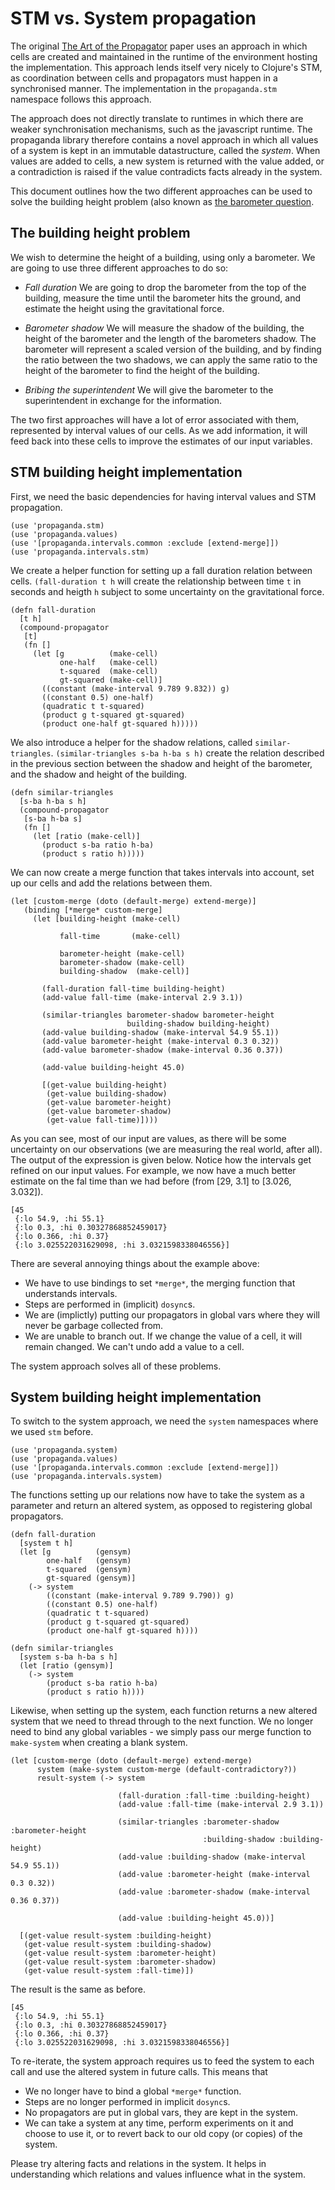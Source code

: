 # STM vs. System propagation

The original [The Art of the Propagator](http://dspace.mit.edu/handle/1721.1/44215) paper uses an approach in which cells are created and maintained in the runtime of the environment hosting the implementation. This approach lends itself very nicely to Clojure's STM, as coordination between cells and propagators must happen in a synchronised manner. The implementation in the `propaganda.stm` namespace follows this approach.

The approach does not directly translate to runtimes in which there are weaker synchronisation mechanisms, such as the javascript runtime. The propaganda library therefore contains a novel approach in which all values of a system is kept in an immutable datastructure, called the *system*. When values are added to cells, a new system is returned with the value added, or a contradiction is raised if the value contradicts facts already in the system.

This document outlines how the two different approaches can be used to solve the building height problem (also known as [the barometer question](http://en.wikipedia.org/wiki/Barometer_question).

## The building height problem

We wish to determine the height of a building, using only a barometer. We are going to use three different approaches to do so:

- _Fall duration_ We are going to drop the barometer from the top of the building, measure the time until the barometer hits the ground, and estimate the height using the gravitational force.

- _Barometer shadow_ We will measure the shadow of the building, the height of the barometer and the length of the barometers shadow. The barometer will represent a scaled version of the building, and by finding the ratio between the two shadows, we can apply the same ratio to the height of the barometer to find the height of the building.

- _Bribing the superintendent_ We will give the barometer to the superintendent in exchange for the information.

The two first approaches will have a lot of error associated with them, represented by interval values of our cells. As we add information, it will feed back into these cells to improve the estimates of our input variables.

## STM building height implementation

First, we need the basic dependencies for having interval values and STM propagation.

```
(use 'propaganda.stm)
(use 'propaganda.values)
(use '[propaganda.intervals.common :exclude [extend-merge]])
(use 'propaganda.intervals.stm)
```

We create a helper function for setting up a fall duration relation between cells. `(fall-duration t h` will create the relationship between time `t` in seconds and heigth `h` subject to some uncertainty on the gravitational force.

```
(defn fall-duration
  [t h]
  (compound-propagator
   [t]
   (fn []
     (let [g          (make-cell)
           one-half   (make-cell)
           t-squared  (make-cell)
           gt-squared (make-cell)]
       ((constant (make-interval 9.789 9.832)) g)
       ((constant 0.5) one-half)
       (quadratic t t-squared)
       (product g t-squared gt-squared)
       (product one-half gt-squared h)))))
```

We also introduce a helper for the shadow relations, called `similar-triangles`. `(similar-triangles s-ba h-ba s h)` create the relation described in the previous section between the shadow and height of the barometer, and the shadow and height of the building.

```
(defn similar-triangles
  [s-ba h-ba s h]
  (compound-propagator
   [s-ba h-ba s]
   (fn []
     (let [ratio (make-cell)]
       (product s-ba ratio h-ba)
       (product s ratio h)))))
```

We can now create a merge function that takes intervals into account, set up our cells and add the relations between them.

```
(let [custom-merge (doto (default-merge) extend-merge)]
   (binding [*merge* custom-merge]
     (let [building-height (make-cell)

           fall-time       (make-cell)

           barometer-height (make-cell)
           barometer-shadow (make-cell)
           building-shadow  (make-cell)]

       (fall-duration fall-time building-height)
       (add-value fall-time (make-interval 2.9 3.1))

       (similar-triangles barometer-shadow barometer-height
                          building-shadow building-height)
       (add-value building-shadow (make-interval 54.9 55.1))
       (add-value barometer-height (make-interval 0.3 0.32))
       (add-value barometer-shadow (make-interval 0.36 0.37))

       (add-value building-height 45.0)

       [(get-value building-height)
        (get-value building-shadow)
        (get-value barometer-height)
        (get-value barometer-shadow)
        (get-value fall-time)])))
```

As you can see, most of our input are values, as there will be some uncertainty on our observations (we are measuring the real world, after all). The output of the expression is given below. Notice how the intervals get refined on our input values. For example, we now have a much better estimate on the fal time than we had before (from [29, 3.1] to [3.026, 3.032]).

```
[45
 {:lo 54.9, :hi 55.1}
 {:lo 0.3, :hi 0.30327868852459017}
 {:lo 0.366, :hi 0.37}
 {:lo 3.025522031629098, :hi 3.0321598338046556}]
```

There are several annoying things about the example above:

- We have to use bindings to set `*merge*`, the merging function that understands intervals.
- Steps are performed in (implicit) `dosync`s.
- We are (implictly) putting our propagators in global vars where they will never be garbage collected from.
- We are unable to branch out. If we change the value of a cell, it will remain changed. We can't undo add a value to a cell.

The system approach solves all of these problems.

## System building height implementation

To switch to the system approach, we need the `system` namespaces where we used `stm` before.

```
(use 'propaganda.system)
(use 'propaganda.values)
(use '[propaganda.intervals.common :exclude [extend-merge]])
(use 'propaganda.intervals.system)
```

The functions setting up our relations now have to take the system as a parameter and return an altered system, as opposed to registering global propagators.

```
(defn fall-duration
  [system t h]
  (let [g          (gensym)
        one-half   (gensym)
        t-squared  (gensym)
        gt-squared (gensym)]
    (-> system
        ((constant (make-interval 9.789 9.790)) g)
        ((constant 0.5) one-half)
        (quadratic t t-squared)
        (product g t-squared gt-squared)
        (product one-half gt-squared h))))

(defn similar-triangles
  [system s-ba h-ba s h]
  (let [ratio (gensym)]
    (-> system
        (product s-ba ratio h-ba)
        (product s ratio h))))
```

Likewise, when setting up the system, each function returns a new altered system that we need to thread through to the next function. We no longer need to bind any global variables - we simply pass our merge function to `make-system` when creating a blank system.

```
(let [custom-merge (doto (default-merge) extend-merge)
      system (make-system custom-merge (default-contradictory?))
      result-system (-> system

                        (fall-duration :fall-time :building-height)
                        (add-value :fall-time (make-interval 2.9 3.1))

                        (similar-triangles :barometer-shadow :barometer-height
                                           :building-shadow :building-height)
                        (add-value :building-shadow (make-interval 54.9 55.1))
                        (add-value :barometer-height (make-interval 0.3 0.32))
                        (add-value :barometer-shadow (make-interval 0.36 0.37))

                        (add-value :building-height 45.0))]

  [(get-value result-system :building-height)
   (get-value result-system :building-shadow)
   (get-value result-system :barometer-height)
   (get-value result-system :barometer-shadow)
   (get-value result-system :fall-time)])
```

The result is the same as before.

```
[45
 {:lo 54.9, :hi 55.1}
 {:lo 0.3, :hi 0.30327868852459017}
 {:lo 0.366, :hi 0.37}
 {:lo 3.025522031629098, :hi 3.0321598338046556}]
```

To re-iterate, the system approach requires us to feed the system to each call and use the altered system in future calls. This means that

- We no longer have to bind a global `*merge*` function.
- Steps are no longer performed in implicit `dosync`s.
- No propagators are put in global vars, they are kept in the system.
- We can take a system at any time, perform experiments on it and choose to use it, or to revert back to our old copy (or copies) of the system.

Please try altering facts and relations in the system. It helps in understanding which relations and values influence what in the system.
